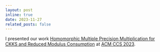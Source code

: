```yaml
---
layout: post
inline: true
date: 2023-11-27
related_posts: false
---
```


I presented our work [Homomorphic Multiple Precision Multiplication for CKKS and Reduced Modulus Consumption](https://eprint.iacr.org/2023/1788) at [ACM CCS 2023](https://www.sigsac.org/ccs/CCS2023/index.html).

